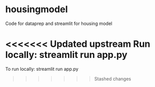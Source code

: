 # housingmodel
Code for dataprep and streamlit for housing model

<<<<<<< Updated upstream
Run locally: streamlit run app.py
=======
To run locally: streamlit run app.py
>>>>>>> Stashed changes
